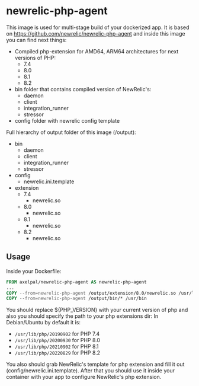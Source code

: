 # newrelic-php-agent

This image is used for multi-stage build of your dockerized app.
It is based on https://github.com/newrelic/newrelic-php-agent and inside this image you can find next things:

* Compiled php-extension for AMD64, ARM64 architectures for next versions of PHP:
  * 7.4
  * 8.0
  * 8.1
  * 8.2
* bin folder that contains compiled version of NewRelic's:
  * daemon
  * client
  * integration_runner
  * stressor
* config folder with newrelic config template

Full hierarchy of output folder of this image (/output):
* bin
  * daemon
  * client
  * integration_runner
  * stressor
* config
  * newrelic.ini.template
* extension
  * 7.4
    * newrelic.so
  * 8.0
    * newrelic.so
  * 8.1
    * newrelic.so
  * 8.2
    * newrelic.so

## Usage

Inside your Dockerfile:

```dockerfile
FROM axelpal/newrelic-php-agent AS newrelic-php-agent
...
COPY --from=newrelic-php-agent /output/extension/8.0/newrelic.so /usr/lib/php/20200930/newrelic.so
COPY --from=newrelic-php-agent /output/bin/* /usr/bin
```

You should replace ${PHP_VERSION} with your current version of php and also you should specify the path to your php extensions dir:
In Debian/Ubuntu by default it is:
* `/usr/lib/php/20190902` for PHP 7.4
* `/usr/lib/php/20200930` for PHP 8.0
* `/usr/lib/php/20210902` for PHP 8.1
* `/usr/lib/php/20220829` for PHP 8.2

You also should grab NewRelic's template for php extension and fill it out (config/newrelic.ini.template). After that you should use it inside your container with your app to configure NewRelic's php extension.
